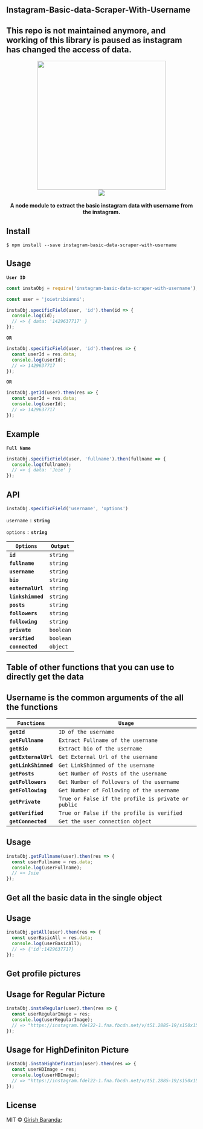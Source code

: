 ## Instagram-Basic-data-Scraper-With-Username
## This repo is not maintained anymore, and working of this library is paused as instagram has changed the access of data.

<p align="center">
<img src="mime/instagram.jpg" width="340">
<br><a href="https://travis-ci.org/girishbaranda/Instagram-Basic-Data-Scraper-With-Username">
    <img src="https://travis-ci.org/girishbaranda/Instagram-Basic-Data-Scraper-With-Username.svg?branch=master">
    </a>
    <br>
    <br>
    <b>A node module to extract the basic instagram data with username from the instagram.</b>
</p>

## Install

```
$ npm install --save instagram-basic-data-scraper-with-username
```

## Usage

__`User ID`__
```js
const instaObj = require('instagram-basic-data-scraper-with-username');

const user = 'joietribianni';

instaObj.specificField(user, 'id').then(id => {
  console.log(id);
  // => { data: '1429637717' }
});
```

__`OR`__

```js
instaObj.specificField(user, 'id').then(res => {
  const userId = res.data;
  console.log(userId);
  // => 1429637717
});
```

__`OR`__

```js
instaObj.getId(user).then(res => {
  const userId = res.data;
  console.log(userId);
  // => 1429637717
});
```

## Example

__`Full Name`__

```js
instaObj.specificField(user, 'fullname').then(fullname => {
  console.log(fullname);
  // => { data: 'Joie' }
});
```

## API

```js
instaObj.specificField('username', 'options')
```

`username` `:`  __`string`__

`options` `:` __`string`__


| __`Options`__      | __`Output`__  |
|--------------------|---------------|
| __`id`__           | `string`      |
| __`fullname`__     | `string`      |
| __`username`__     | `string`      |
| __`bio`__          | `string`      |
| __`externalUrl`__  | `string`      |
| __`linkshimmed`__  | `string`      |
| __`posts`__        |  `string`     |
| __`followers`__    |  `string`     |
| __`following`__    |  `string`     |
| __`private`__      |  `boolean`    |
| __`verified`__     |  `boolean`    |
| __`connected`__    |  `object`     |




## Table of other functions that you can use to directly get the data

## Username is the common arguments of the all the functions 

| __`Functions`__      | __`Usage`__  |
|--------------------|---------------|
| __`getId`__           | `ID of the username`      |
| __`getFullname`__     | `Extract Fullname of the username`      |
| __`getBio`__          | `Extract bio of the username`      |
| __`getExternalUrl`__  | `Get External Url of the username`      |
| __`getLinkShimmed`__  | `Get LinkShimmed of the username`      |
| __`getPosts`__        |  `Get Number of Posts of the username`     |
| __`getFollowers`__    |  `Get Number of Followers of the username`     |
| __`getFollowing`__    |  `Get Number of Following of the username`     |
| __`getPrivate`__      |  `True or False if the profile is private or public`    |
| __`getVerified`__     |  `True or False if the profile is verified`    |
| __`getConnected`__    |  `Get the user connection object`     |


## Usage
```js
instaObj.getFullname(user).then(res => {
  const userFullname = res.data;
  console.log(userFullname);
  // => Joie
});
```


## Get all the basic data in the single object

## Usage
```js
instaObj.getAll(user).then(res => {
  const userBasicAll = res.data;
  console.log(userBasicAll);
  // => {'id':1429637717}
});
```


## Get profile pictures

## Usage for Regular Picture
```js
instaObj.instaRegular(user).then(res => {
  const userRegularImage = res;
  console.log(userRegularImage);
  // => "https://instagram.fdel22-1.fna.fbcdn.net/v/t51.2885-19/s150x150/23596544_189408294955120_549593597268197376_n.jpg?_nc_ht=instagram.fdel22-1.fna.fbcdn.net&oh=7fd3e57a8ee68ce98b46be778ed78d95&oe=5E836CF1"
});
```

## Usage for HighDefiniton Picture
```js
instaObj.instaHighDefination(user).then(res => {
  const userHDImage = res;
  console.log(userHDImage);
  // => "https://instagram.fdel22-1.fna.fbcdn.net/v/t51.2885-19/s150x150/23596544_189408294955120_549593597268197376_n.jpg?_nc_ht=instagram.fdel22-1.fna.fbcdn.net&oh=7fd3e57a8ee68ce98b46be778ed78d95&oe=5E836CF1"
});
```



## License

MIT &copy; [Girish Baranda](https://girishbaranda.github.io);
